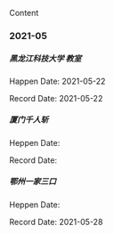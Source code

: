 Content


### 2021-05 

##### 黑龙江科技大学 教室  

Happen Date: 2021-05-22

Record Date: 2021-05-22

##### 厦门千人斩

Heppen Date: 

Record Date: 

##### 鄂州一家三口 

Heppen Date:

Record Date: 2021-05-28
